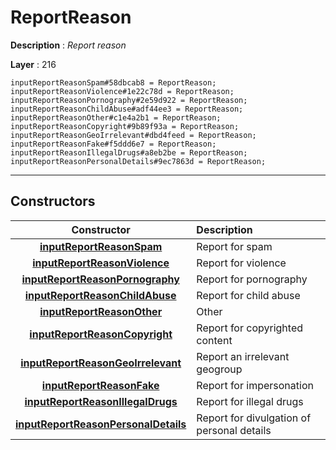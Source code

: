 # ReportReason

**Description** : *Report reason*

**Layer** : 216

```tl
inputReportReasonSpam#58dbcab8 = ReportReason;
inputReportReasonViolence#1e22c78d = ReportReason;
inputReportReasonPornography#2e59d922 = ReportReason;
inputReportReasonChildAbuse#adf44ee3 = ReportReason;
inputReportReasonOther#c1e4a2b1 = ReportReason;
inputReportReasonCopyright#9b89f93a = ReportReason;
inputReportReasonGeoIrrelevant#dbd4feed = ReportReason;
inputReportReasonFake#f5ddd6e7 = ReportReason;
inputReportReasonIllegalDrugs#a8eb2be = ReportReason;
inputReportReasonPersonalDetails#9ec7863d = ReportReason;
```

---

## Constructors

| Constructor | Description |
| :---: | :--- |
| [**inputReportReasonSpam**](constructor/inputReportReasonSpam) | Report for spam |
| [**inputReportReasonViolence**](constructor/inputReportReasonViolence) | Report for violence |
| [**inputReportReasonPornography**](constructor/inputReportReasonPornography) | Report for pornography |
| [**inputReportReasonChildAbuse**](constructor/inputReportReasonChildAbuse) | Report for child abuse |
| [**inputReportReasonOther**](constructor/inputReportReasonOther) | Other |
| [**inputReportReasonCopyright**](constructor/inputReportReasonCopyright) | Report for copyrighted content |
| [**inputReportReasonGeoIrrelevant**](constructor/inputReportReasonGeoIrrelevant) | Report an irrelevant geogroup |
| [**inputReportReasonFake**](constructor/inputReportReasonFake) | Report for impersonation |
| [**inputReportReasonIllegalDrugs**](constructor/inputReportReasonIllegalDrugs) | Report for illegal drugs |
| [**inputReportReasonPersonalDetails**](constructor/inputReportReasonPersonalDetails) | Report for divulgation of personal details |
